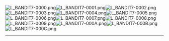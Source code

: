 ![L_BANDIT7-0000.png](https://raw.githubusercontent.com/Klokinator/FE-Repo/main/Portrait%20Repository/FE09-10%20Mugs%20(Path%20of%20Radiance,%20Radiant%20Dawn)/FE9%20Vanilla%20Mugs%20(Ingame%20Rips)/Bandit%205/L_BANDIT7-0000.png "L_BANDIT7-0000.png")![L_BANDIT7-0001.png](https://raw.githubusercontent.com/Klokinator/FE-Repo/main/Portrait%20Repository/FE09-10%20Mugs%20(Path%20of%20Radiance,%20Radiant%20Dawn)/FE9%20Vanilla%20Mugs%20(Ingame%20Rips)/Bandit%205/L_BANDIT7-0001.png "L_BANDIT7-0001.png")![L_BANDIT7-0002.png](https://raw.githubusercontent.com/Klokinator/FE-Repo/main/Portrait%20Repository/FE09-10%20Mugs%20(Path%20of%20Radiance,%20Radiant%20Dawn)/FE9%20Vanilla%20Mugs%20(Ingame%20Rips)/Bandit%205/L_BANDIT7-0002.png "L_BANDIT7-0002.png")![L_BANDIT7-0003.png](https://raw.githubusercontent.com/Klokinator/FE-Repo/main/Portrait%20Repository/FE09-10%20Mugs%20(Path%20of%20Radiance,%20Radiant%20Dawn)/FE9%20Vanilla%20Mugs%20(Ingame%20Rips)/Bandit%205/L_BANDIT7-0003.png "L_BANDIT7-0003.png")![L_BANDIT7-0004.png](https://raw.githubusercontent.com/Klokinator/FE-Repo/main/Portrait%20Repository/FE09-10%20Mugs%20(Path%20of%20Radiance,%20Radiant%20Dawn)/FE9%20Vanilla%20Mugs%20(Ingame%20Rips)/Bandit%205/L_BANDIT7-0004.png "L_BANDIT7-0004.png")![L_BANDIT7-0005.png](https://raw.githubusercontent.com/Klokinator/FE-Repo/main/Portrait%20Repository/FE09-10%20Mugs%20(Path%20of%20Radiance,%20Radiant%20Dawn)/FE9%20Vanilla%20Mugs%20(Ingame%20Rips)/Bandit%205/L_BANDIT7-0005.png "L_BANDIT7-0005.png")![L_BANDIT7-0006.png](https://raw.githubusercontent.com/Klokinator/FE-Repo/main/Portrait%20Repository/FE09-10%20Mugs%20(Path%20of%20Radiance,%20Radiant%20Dawn)/FE9%20Vanilla%20Mugs%20(Ingame%20Rips)/Bandit%205/L_BANDIT7-0006.png "L_BANDIT7-0006.png")![L_BANDIT7-0007.png](https://raw.githubusercontent.com/Klokinator/FE-Repo/main/Portrait%20Repository/FE09-10%20Mugs%20(Path%20of%20Radiance,%20Radiant%20Dawn)/FE9%20Vanilla%20Mugs%20(Ingame%20Rips)/Bandit%205/L_BANDIT7-0007.png "L_BANDIT7-0007.png")![L_BANDIT7-0008.png](https://raw.githubusercontent.com/Klokinator/FE-Repo/main/Portrait%20Repository/FE09-10%20Mugs%20(Path%20of%20Radiance,%20Radiant%20Dawn)/FE9%20Vanilla%20Mugs%20(Ingame%20Rips)/Bandit%205/L_BANDIT7-0008.png "L_BANDIT7-0008.png")![L_BANDIT7-0009.png](https://raw.githubusercontent.com/Klokinator/FE-Repo/main/Portrait%20Repository/FE09-10%20Mugs%20(Path%20of%20Radiance,%20Radiant%20Dawn)/FE9%20Vanilla%20Mugs%20(Ingame%20Rips)/Bandit%205/L_BANDIT7-0009.png "L_BANDIT7-0009.png")![L_BANDIT7-000A.png](https://raw.githubusercontent.com/Klokinator/FE-Repo/main/Portrait%20Repository/FE09-10%20Mugs%20(Path%20of%20Radiance,%20Radiant%20Dawn)/FE9%20Vanilla%20Mugs%20(Ingame%20Rips)/Bandit%205/L_BANDIT7-000A.png "L_BANDIT7-000A.png")![L_BANDIT7-000B.png](https://raw.githubusercontent.com/Klokinator/FE-Repo/main/Portrait%20Repository/FE09-10%20Mugs%20(Path%20of%20Radiance,%20Radiant%20Dawn)/FE9%20Vanilla%20Mugs%20(Ingame%20Rips)/Bandit%205/L_BANDIT7-000B.png "L_BANDIT7-000B.png")![L_BANDIT7-000C.png](https://raw.githubusercontent.com/Klokinator/FE-Repo/main/Portrait%20Repository/FE09-10%20Mugs%20(Path%20of%20Radiance,%20Radiant%20Dawn)/FE9%20Vanilla%20Mugs%20(Ingame%20Rips)/Bandit%205/L_BANDIT7-000C.png "L_BANDIT7-000C.png")



----

